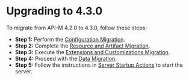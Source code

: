 # Upgrading to 4.3.0

To migrate from API-M 4.2.0 to 4.3.0, follow these steps:
- **Step 1:** Perform the [Configuration Migration](upgrading-from-420-to-430/config-migration.md).
- **Step 2:** Complete the [Resource and Artifact Migration](upgrading-from-420-to-430/resource-and-artifact-migration.md).
- **Step 3:** Execute the [Extensions and Customizations Migration](upgrading-from-420-to-430/extensions-and-customizations-migration.md).
- **Step 4:** Proceed with the [Data Migration](upgrading-from-420-to-430/data-migration.md).
- **Step 5:** Follow the instructions in [Server Startup Actions](upgrading-from-420-to-430/server-startup-actions.md) to start the server.

